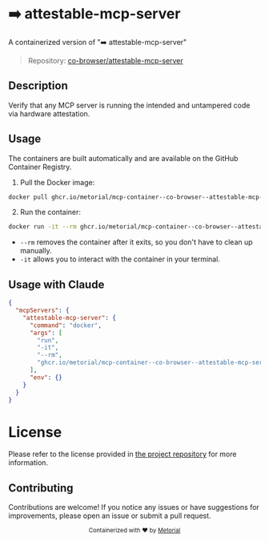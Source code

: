 
# ➡️ attestable-mcp-server

A containerized version of "➡️ attestable-mcp-server"

> Repository: [co-browser/attestable-mcp-server](https://github.com/co-browser/attestable-mcp-server)

## Description

Verify that any MCP server is running the intended and untampered code via hardware attestation.


## Usage

The containers are built automatically and are available on the GitHub Container Registry.

1. Pull the Docker image:

```bash
docker pull ghcr.io/metorial/mcp-container--co-browser--attestable-mcp-server--attestable-mcp-server
```

2. Run the container:

```bash
docker run -it --rm ghcr.io/metorial/mcp-container--co-browser--attestable-mcp-server--attestable-mcp-server 
```

- `--rm` removes the container after it exits, so you don't have to clean up manually.
- `-it` allows you to interact with the container in your terminal.



## Usage with Claude

```json
{
  "mcpServers": {
    "attestable-mcp-server": {
      "command": "docker",
      "args": [
        "run",
        "-it",
        "--rm",
        "ghcr.io/metorial/mcp-container--co-browser--attestable-mcp-server--attestable-mcp-server"
      ],
      "env": {}
    }
  }
}
```

# License

Please refer to the license provided in [the project repository](https://github.com/co-browser/attestable-mcp-server) for more information.

## Contributing

Contributions are welcome! If you notice any issues or have suggestions for improvements, please open an issue or submit a pull request.

<div align="center">
  <sub>Containerized with ❤️ by <a href="https://metorial.com">Metorial</a></sub>
</div>
  
